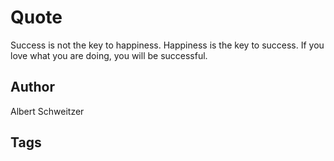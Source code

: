 # Quote

Success is not the key to happiness. Happiness is the key to success. If you love what you are doing, you will be successful.

## Author

Albert Schweitzer

## Tags


